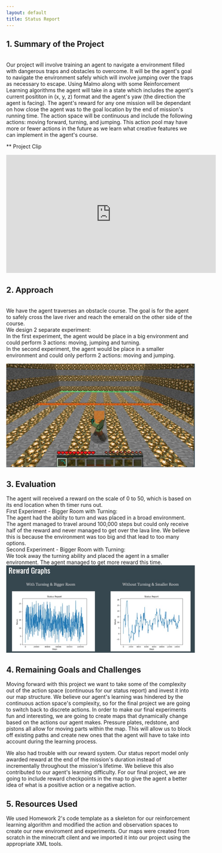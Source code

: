 ```yaml
---
layout: default
title: Status Report
---
```


## 1. Summary of the Project
<br>
Our project will involve training an agent to navigate a environment filled with dangerous traps and obstacles to overcome. It will be the agent's goal to navigate the environment safely which will involve jumping over the traps as necessary to escape. Using Malmo along with some Reinforcement Learning algorithms the agent will take in a state which includes the agent's current posititon in (x, y, z) format and the agent's yaw (the direction the agent is facing). The agent's reward for any one mission will be dependant on how close the agent was to the goal location by the end of mission's running time. The action space will be continuous and include the following actions: moving forward, turning, and jumping. This action pool may have more or fewer actions in the future as we learn what creative features we can implement in the agent's course.

** Project Clip

<iframe width="560" height="315" src="https://www.youtube.com/embed/NuP8E1t58Sg" frameborder="0" allow="accelerometer; autoplay; clipboard-write; encrypted-media; gyroscope; picture-in-picture" allowfullscreen></iframe>

## 2. Approach
<br>
We have the agent traverses an obstacle course. The goal is for the agent to safely cross the lave river and reach the emerald on the other side of the course.
<br>
We design 2 separate experiment:
<br>
In the first experiment, the agent would be place in a big environment and could perform 3 actions: moving, jumping and turning. 
<br>
In the second experiment, the agent would be place in a smaller environment and could only perform 2 actions: moving and jumping.

![](DangerDungeon.jpg)


## 3. Evaluation
The agent will received a reward on the scale of 0 to 50, which is based on its end location when th timer runs out.
<br>
First Experiment - Bigger Room with Turning:
<br>
The agent had the ability to turn and was placed in a broad environment. The agent managed to travel around 100,000 steps but could only receive half of the reward and never managed to get over the lava line. We believe this is because the environment was too big and that lead to too many options.
<br>
Second Experiment - Bigger Room with Turning:
<br>
We took away the turning ability and placed the agent in a smaller environment. The agent managed to get more reward this time.
<br>
![](RewardGraph.jpg)


## 4. Remaining Goals and Challenges
Moving forward with this project we want to take some of the complexity out of the action space (continuous for our status report) and invest it into our map structure. We believe our agent's learning was hindered by the continuous action space's complexity, so for the final project we are going to switch back to discrete actions. In order to make our final experiments fun and interesting, we are going to create maps that dynamically change based on the actions our agent makes. Pressure plates, redstone, and pistons all allow for moving parts within the map. This will allow us to block off existing paths and create new ones that the agent will have to take into account during the learning process.

We also had trouble with our reward system. Our status report model only awarded reward at the end of the mission's duration instead of incrementally throughout the mission's lifetime. We believe this also contributed to our agent's learning difficulty. For our final project, we are going to include reward checkpoints in the map to give the agent a better idea of what is a positive action or a negative action.

## 5. Resources Used
We used Homework 2's code template as a skeleton for our reinforcement learning algorithm and modified the action and observation spaces to create our new enviroment and experiments. Our maps were created from scratch in the minecraft cilent and we imported it into our project using the appropriate XML tools.
